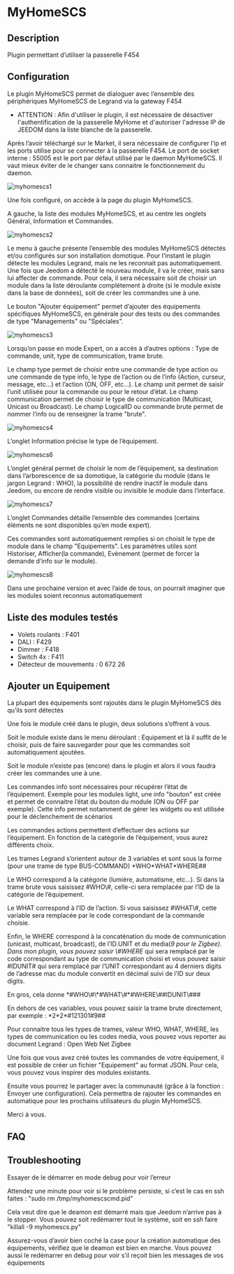 MyHomeSCS 
=========

Description 
-----------

Plugin permettant d’utiliser la passerelle F454

Configuration 
-------------

Le plugin MyHomeSCS permet de dialoguer avec l’ensemble des
périphériques MyHomeSCS de Legrand via la gateway F454

* ATTENTION : Afin d'utiliser le plugin, il est nécessaire de désactiver l'authentification de la passerelle MyHome et d'autoriser l'adresse IP de JEEDOM dans la liste blanche de la passerelle.

Après l’avoir téléchargé sur le Market, il sera nécessaire de configurer
l’ip et les ports utilise pour se connecter à la passerelle F454. Le
port de socket interne : 55005 est le port par défaut utilisé par le
daemon MyHomeSCS. Il vaut mieux éviter de le changer sans connaitre le
fonctionnement du daemon.

![myhomescs1](./myhomescs1.png)

Une fois configuré, on accède à la page du plugin MyHomeSCS.

A gauche, la liste des modules MyHomeSCS, et au centre les onglets
Général, Information et Commandes.

![myhomescs2](./myhomescs2.png)

Le menu à gauche présente l’ensemble des modules MyHomeSCS détectés
et/ou configurés sur son installation domotique. Pour l’instant le
plugin détecte les modules Legrand, mais ne les reconnait pas
automatiquement. Une fois que Jeedom a détecté le nouveau module, il va
le créer, mais sans lui affecter de commande. Pour cela, il sera
nécessaire soit de choisir un module dans la liste déroulante
complétement à droite (si le module existe dans la base de données),
soit de créer les commandes une à une.

Le bouton "Ajouter équipement" permet d’ajouter des équipements
spécifiques MyHomeSCS, en générale pour des tests ou des commandes de
type "Managements" ou "Spéciales".

![myhomescs3](./myhomescs3.png)

Lorsqu’on passe en mode Expert, on a accès à d’autres options : Type de
commande, unit, type de communication, trame brute.

Le champ type permet de choisir entre une commande de type action ou une
commande de type info, le type de l’action ou de l’info (Action,
curseur, message, etc…​) et l’action (ON, OFF, etc…​). Le champ unit
permet de saisir l’unit utilisée pour la commande ou pour le retour
d’état. Le champ communication permet de choisir le type de
communication (Multicast, Unicast ou Broadcast). Le champ LogicalID ou
commande brute permet de nommer l’info ou de renseigner la trame
"brute".

![myhomescs4](./myhomescs4.png)

L’onglet Information précise le type de l’équipement.

![myhomescs6](./myhomescs6.png)

L’onglet général permet de choisir le nom de l’équipement, sa
destination dans l’arborescence de sa domotique, la catégorie du module
(dans le jargon Legrand : WHO), la possibilité de rendre inactif le
module dans Jeedom, ou encore de rendre visible ou invisible le module
dans l’interface.

![myhomescs7](./myhomescs7.png)

L’onglet Commandes détaille l’ensemble des commandes (certains éléments
ne sont disponibles qu’en mode expert).

Ces commandes sont automatiquement remplies si on choisit le type de
module dans le champ "Equipements". Les paramètres utiles sont
Historiser, Afficher(la commande), Evènement (permet de forcer la
demande d’info sur le module).

![myhomescs8](./myhomescs8.png)

Dans une prochaine version et avec l’aide de tous, on pourrait imaginer
que les modules soient reconnus automatiquement

Liste des modules testés 
------------------------

- Volets roulants : F401
- DALI : F429
- Dimmer : F418
- Switch 4x : F411
- Détecteur de mouvements : 0 672 26

Ajouter un Equipement 
---------------------

La plupart des équipements sont rajoutés dans le plugin MyHomeSCS dès
qu’ils sont détectés

Une fois le module créé dans le plugin, deux solutions s’offrent à vous.

Soit le module existe dans le menu déroulant : Equipement et là il
suffit de le choisir, puis de faire sauvegarder pour que les commandes
soit automatiquement ajoutées.

Soit le module n’existe pas (encore) dans le plugin et alors il vous
faudra créer les commandes une à une.

Les commandes info sont nécessaires pour récupérer l’état de
l’équipement. Exemple pour les modules light, une info "bouton" est
créée et permet de connaitre l’état du bouton du module (ON ou OFF par
exemple). Cette info permet notamment de gérer les widgets ou est
utilisée pour le déclenchement de scénarios

Les commandes actions permettent d’effectuer des actions sur
l’équipement. En fonction de la catégorie de l’équipement, vous aurez
différents choix.

Les trames Legrand s’orientent autour de 3 variables et sont sous la
forme (pour une trame de type BUS-COMMAND) \*WHO\*WHAT\*WHERE\#\#

Le WHO correspond à la catégorie (lumière, automatisme, etc…). Si dans
la trame brute vous saisissez \#WHO\\\#, celle-ci sera remplacée par
l’ID de la catégorie de l’équipement.

Le WHAT correspond à l’ID de l’action. Si vous saisissez \#WHAT\\\#,
cette variable sera remplacée par le code correspondant de la commande
choisie.

Enfin, le WHERE correspond à la concaténation du mode de communication
(unicast, multicast, broadcast), de l’ID.UNIT et du media(*9 pour le
Zigbee). Dans mon plugin, vous pouvez saisir \\\#WHERE* qui sera
remplacé par le code correspondant au type de communication choisi et
vous pouvez saisir \#IDUNIT\# qui sera remplacé par l’UNIT correspondant
au 4 derniers digits de l’adresse mac du module convertit en décimal
suivi de l’ID sur deux digits.

En gros, cela donne
\*\#WHO\\\#\\\*\#WHAT\\\#\*\#WHERE\\\#\#IDUNIT\\\#\#\#

En dehors de ces variables, vous pouvez saisir la trame brute
directement, par exemple : \*2\*2\*\#121301\#9\#\#

Pour connaitre tous les types de trames, valeur WHO, WHAT, WHERE, les
types de communication ou les codes media, vous pouvez vous reporter au
document Legrand : Open Web Net Zigbee

Une fois que vous avez créé toutes les commandes de votre équipement, il
est possible de créer un fichier "Equipement" au format JSON. Pour cela,
vous pouvez vous inspirer des modules existants.

Ensuite vous pourrez le partager avec la communauté (grâce à la fonction
: Envoyer une configuration). Cela permettra de rajouter les commandes
en automatique pour les prochains utilisateurs du plugin MyHomeSCS.

Merci à vous.

FAQ 
---

Troubleshooting 
---------------

Essayer de le démarrer en mode debug pour voir l’erreur

Attendez une minute pour voir si le problème persiste, si c’est le cas
en ssh faites : "sudo rm /tmp/myhomescscmd.pid"

Cela veut dire que le deamon est démarré mais que Jeedom n’arrive pas à
le stopper. Vous pouvez soit redémarrer tout le système, soit en ssh
faire "killall -9 myhomescs.py"

Assurez-vous d’avoir bien coché la case pour la création automatique des
équipements, vérifiez que le deamon est bien en marche. Vous pouvez
aussi le redémarrer en debug pour voir s’il reçoit bien les messages de
vos équipements
